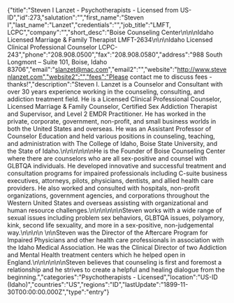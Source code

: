 {"title":"Steven I Lanzet - Psychotherapists - Licensed from US-ID","id":273,"salutation":"","first_name":"Steven I","last_name":"Lanzet","credentials":"","job_title":"LMFT, LCPC","company":"","short_desc":"Boise Counseling Center\n\n\nIdaho Licensed Marriage & Family Therapist LMFT-2634\n\n\nIdaho Licensed Clinical Professional Counselor LCPC-243","phone":"208.908.0500","fax":"208.908.0580","address":"988 South Longmont – Suite 101, Boise, Idaho 83706","email":"slanzet@mac.com","email2":"","website":"http://www.stevenlanzet.com","website2":"","fees":"Please contact me to discuss fees - thanks!","description":"Steven I. Lanzet is a Counselor and Consultant with over 30 years experience working in the counseling, consulting, and addiction treatment field. He is a Licensed Clinical Professional Counselor, Licensed Marriage & Family Counselor, Certified Sex Addiction Therapist and Supervisor, and Level 2 EMDR Practitioner. He has worked in the private, corporate, government, non-profit, and small business worlds in both the United States and overseas. He was an Assistant Professor of Counselor Education and held various positions in counseling, teaching, and administration with The College of Idaho, Boise State University, and the State of Idaho.\n\n\n\n\n\nHe is the Founder of Boise Counseling Center where there are counselors who are all sex-positive and counsel with GLBTQA individuals. He developed innovative and successful treatment and consultation programs for impaired professionals including C-suite business executives, attorneys, pilots, physicians, dentists, and allied health care providers. He also worked and consulted with hospitals, non-profit organizations, government agencies, and corporations throughout the Western United States and overseas assisting with organizational and human resource challenges.\n\n\n\n\n\nSteven works with a wide range of sexual issues including problem sex behaviors, GLBTQA issues, polyamory, kink, second life sexuality, and more in a sex-positive, non-judgemental way.\n\n\n\n \n\nSteven was the Director of the Aftercare Program for Impaired Physicians and other health care professionals in association with the Idaho Medical Association. He was the Clinical Director of two Addiction and Mental Health treatment centers which he helped open in England.\n\n\n\n\n\nSteven believes that counseling is first and foremost a relationship and he strives to create a helpful and healing dialogue from the beginning.","categories":"Psychotherapists - Licensed","location":"US-ID (Idaho)","countries":"US","regions":"ID","lastUpdate":"1899-11-30T00:00:00.000Z","type":"entry"}

